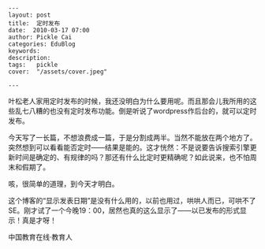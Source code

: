 
    ---
    layout: post  
    title:  定时发布  
    date:  2010-03-17 07:00  
    author: Pickle Cai  
    categories: EduBlog  
    keywords: 
    description:   
    tags:	pickle   
    cover:  "/assets/cover.jpeg"  

    ---  
    
叶松老人家用定时发布的时候，我还没明白为什么要用呢。而且那会儿我所用的这些乱七八糟的也没有定时发布功能。倒是听说了wordpress作后台的，就可以定时发布。



今天写了一长篇，不想浪费成一篇，于是分割成两半。当然不能放在两个地方了。突然想到可以看看能否定时——结果是能的。这才恍然：不是说要告诉搜索引擎更新时间是确定的、有规律的吗？那还有什么比定时更精确呢？如此说来，也不怕周末和假期了。



咳，很简单的道理，到今天才明白。



这个博客的“显示发表日期”是没有什么用的，以前也用过，哄哄人而已，可哄不了SE。刚才试了一个今晚19：00，居然也真的这么显示了——以已发布的形式显示！真是才呀！



		    
 中国教育在线·教育人

